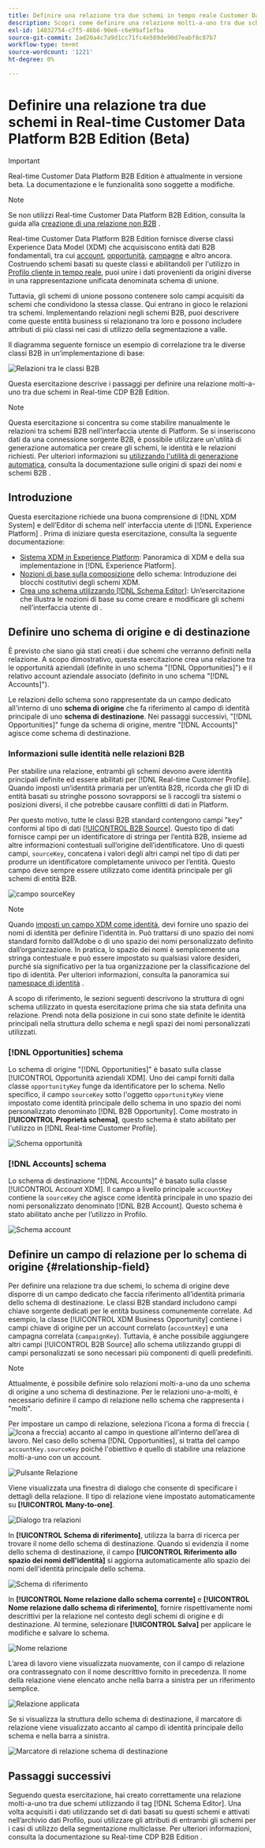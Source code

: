 ```yaml
---
title: Definire una relazione tra due schemi in tempo reale Customer Data Platform B2B Edition
description: Scopri come definire una relazione molti-a-uno tra due schemi in Real-time Customer Data Platform B2B Edition.
exl-id: 14032754-c7f5-46b6-90e6-c6e99af1efba
source-git-commit: 2ad20a4c7a9d1cc71fc4e589de90d7eabf8c87b7
workflow-type: tm+mt
source-wordcount: '1221'
ht-degree: 0%

---
```


# Definire una relazione tra due schemi in Real-time Customer Data Platform B2B Edition (Beta)

>[!IMPORTANT]
>
>Real-time Customer Data Platform B2B Edition è attualmente in versione beta. La documentazione e le funzionalità sono soggette a modifiche.

>[!NOTE]
>
>Se non utilizzi Real-time Customer Data Platform B2B Edition, consulta la guida alla [creazione di una relazione non B2B](./relationship-ui.md) .

Real-time Customer Data Platform B2B Edition fornisce diverse classi Experience Data Model (XDM) che acquisiscono entità dati B2B fondamentali, tra cui [account](../classes/b2b/business-account.md), [opportunità](../classes/b2b/business-opportunity.md), [campagne](../classes/b2b/business-campaign.md) e altro ancora. Costruendo schemi basati su queste classi e abilitandoli per l&#39;utilizzo in [Profilo cliente in tempo reale](../../profile/home.md), puoi unire i dati provenienti da origini diverse in una rappresentazione unificata denominata schema di unione.

Tuttavia, gli schemi di unione possono contenere solo campi acquisiti da schemi che condividono la stessa classe. Qui entrano in gioco le relazioni tra schemi. Implementando relazioni negli schemi B2B, puoi descrivere come queste entità business si relazionano tra loro e possono includere attributi di più classi nei casi di utilizzo della segmentazione a valle.

Il diagramma seguente fornisce un esempio di correlazione tra le diverse classi B2B in un’implementazione di base:

![Relazioni tra le classi B2B](../images/tutorials/relationship-b2b/classes.png)

Questa esercitazione descrive i passaggi per definire una relazione molti-a-uno tra due schemi in Real-time CDP B2B Edition.

>[!NOTE]
>
>Questa esercitazione si concentra su come stabilire manualmente le relazioni tra schemi B2B nell’interfaccia utente di Platform. Se si inseriscono dati da una connessione sorgente B2B, è possibile utilizzare un&#39;utilità di generazione automatica per creare gli schemi, le identità e le relazioni richiesti. Per ulteriori informazioni su [utilizzando l&#39;utilità di generazione automatica](../../sources/connectors/adobe-applications/marketo/marketo-namespaces.md), consulta la documentazione sulle origini di spazi dei nomi e schemi B2B .

## Introduzione

Questa esercitazione richiede una buona comprensione di [!DNL XDM System] e dell’Editor di schema nell’ interfaccia utente di [!DNL Experience Platform] . Prima di iniziare questa esercitazione, consulta la seguente documentazione:

* [Sistema XDM in Experience Platform](../home.md): Panoramica di XDM e della sua implementazione in  [!DNL Experience Platform].
* [Nozioni di base sulla composizione](../schema/composition.md) dello schema: Introduzione dei blocchi costitutivi degli schemi XDM.
* [Crea uno schema utilizzando [!DNL Schema Editor]](create-schema-ui.md): Un’esercitazione che illustra le nozioni di base su come creare e modificare gli schemi nell’interfaccia utente di .

## Definire uno schema di origine e di destinazione

È previsto che siano già stati creati i due schemi che verranno definiti nella relazione. A scopo dimostrativo, questa esercitazione crea una relazione tra le opportunità aziendali (definite in uno schema &quot;[!DNL Opportunities]&quot;) e il relativo account aziendale associato (definito in uno schema &quot;[!DNL Accounts]&quot;).

Le relazioni dello schema sono rappresentate da un campo dedicato all&#39;interno di uno **schema di origine** che fa riferimento al campo di identità principale di uno **schema di destinazione**. Nei passaggi successivi, &quot;[!DNL Opportunities]&quot; funge da schema di origine, mentre &quot;[!DNL Accounts]&quot; agisce come schema di destinazione.

### Informazioni sulle identità nelle relazioni B2B

Per stabilire una relazione, entrambi gli schemi devono avere identità principali definite ed essere abilitati per [!DNL Real-time Customer Profile]. Quando imposti un’identità primaria per un’entità B2B, ricorda che gli ID di entità basati su stringhe possono sovrapporsi se li raccogli tra sistemi o posizioni diversi, il che potrebbe causare conflitti di dati in Platform.

Per questo motivo, tutte le classi B2B standard contengono campi &quot;key&quot; conformi al tipo di dati [[!UICONTROL B2B Source]](../data-types/b2b-source.md). Questo tipo di dati fornisce campi per un identificatore di stringa per l’entità B2B, insieme ad altre informazioni contestuali sull’origine dell’identificatore. Uno di questi campi, `sourceKey`, concatena i valori degli altri campi nel tipo di dati per produrre un identificatore completamente univoco per l’entità. Questo campo deve sempre essere utilizzato come identità principale per gli schemi di entità B2B.

![campo sourceKey](../images/tutorials/relationship-b2b/sourcekey.png)

>[!NOTE]
>
>Quando [imposti un campo XDM come identità](../ui/fields/identity.md), devi fornire uno spazio dei nomi di identità per definire l&#39;identità in. Può trattarsi di uno spazio dei nomi standard fornito dall’Adobe o di uno spazio dei nomi personalizzato definito dall’organizzazione. In pratica, lo spazio dei nomi è semplicemente una stringa contestuale e può essere impostato su qualsiasi valore desideri, purché sia significativo per la tua organizzazione per la classificazione del tipo di identità. Per ulteriori informazioni, consulta la panoramica sui [namespace di identità](../../identity-service/namespaces.md) .

A scopo di riferimento, le sezioni seguenti descrivono la struttura di ogni schema utilizzato in questa esercitazione prima che sia stata definita una relazione. Prendi nota della posizione in cui sono state definite le identità principali nella struttura dello schema e negli spazi dei nomi personalizzati utilizzati.

### [!DNL Opportunities] schema

Lo schema di origine &quot;[!DNL Opportunities]&quot; è basato sulla classe [!UICONTROL Opportunità aziendali XDM]. Uno dei campi forniti dalla classe `opportunityKey` funge da identificatore per lo schema. Nello specifico, il campo `sourceKey` sotto l&#39;oggetto `opportunityKey` viene impostato come identità principale dello schema in uno spazio dei nomi personalizzato denominato [!DNL B2B Opportunity].
Come mostrato in **[!UICONTROL Proprietà schema]**, questo schema è stato abilitato per l&#39;utilizzo in [!DNL Real-time Customer Profile].

![Schema opportunità](../images/tutorials/relationship-b2b/opportunities.png)

### [!DNL Accounts] schema

Lo schema di destinazione &quot;[!DNL Accounts]&quot; è basato sulla classe [!UICONTROL Account XDM]. Il campo a livello principale `accountKey` contiene la `sourceKey` che agisce come identità principale in uno spazio dei nomi personalizzato denominato [!DNL B2B Account]. Questo schema è stato abilitato anche per l’utilizzo in Profilo.

![Schema account](../images/tutorials/relationship-b2b/accounts.png)

## Definire un campo di relazione per lo schema di origine {#relationship-field}

Per definire una relazione tra due schemi, lo schema di origine deve disporre di un campo dedicato che faccia riferimento all’identità primaria dello schema di destinazione. Le classi B2B standard includono campi chiave sorgente dedicati per le entità business comunemente correlate. Ad esempio, la classe [!UICONTROL XDM Business Opportunity] contiene i campi chiave di origine per un account correlato (`accountKey`) e una campagna correlata (`campaignKey`). Tuttavia, è anche possibile aggiungere altri campi [!UICONTROL B2B Source] allo schema utilizzando gruppi di campi personalizzati se sono necessari più componenti di quelli predefiniti.

>[!NOTE]
>
>Attualmente, è possibile definire solo relazioni molti-a-uno da uno schema di origine a uno schema di destinazione. Per le relazioni uno-a-molti, è necessario definire il campo di relazione nello schema che rappresenta i &quot;molti&quot;.

Per impostare un campo di relazione, seleziona l’icona a forma di freccia (![Icona a freccia](../images/tutorials/relationship-b2b/arrow.png)) accanto al campo in questione all’interno dell’area di lavoro. Nel caso dello schema [!DNL Opportunities], si tratta del campo `accountKey.sourceKey` poiché l&#39;obiettivo è quello di stabilire una relazione molti-a-uno con un account.

![Pulsante Relazione](../images/tutorials/relationship-b2b/relationship-button.png)

Viene visualizzata una finestra di dialogo che consente di specificare i dettagli della relazione. Il tipo di relazione viene impostato automaticamente su **[!UICONTROL Many-to-one]**.

![Dialogo tra relazioni](../images/tutorials/relationship-b2b/relationship-dialog.png)

In **[!UICONTROL Schema di riferimento]**, utilizza la barra di ricerca per trovare il nome dello schema di destinazione. Quando si evidenzia il nome dello schema di destinazione, il campo **[!UICONTROL Riferimento allo spazio dei nomi dell&#39;identità]** si aggiorna automaticamente allo spazio dei nomi dell&#39;identità principale dello schema.

![Schema di riferimento](../images/tutorials/relationship-b2b/reference-schema.png)

In **[!UICONTROL Nome relazione dallo schema corrente]** e **[!UICONTROL Nome relazione dallo schema di riferimento]**, fornire rispettivamente nomi descrittivi per la relazione nel contesto degli schemi di origine e di destinazione. Al termine, selezionare **[!UICONTROL Salva]** per applicare le modifiche e salvare lo schema.

![Nome relazione](../images/tutorials/relationship-b2b/relationship-name.png)

L’area di lavoro viene visualizzata nuovamente, con il campo di relazione ora contrassegnato con il nome descrittivo fornito in precedenza. Il nome della relazione viene elencato anche nella barra a sinistra per un riferimento semplice.

![Relazione applicata](../images/tutorials/relationship-b2b/relationship-applied.png)

Se si visualizza la struttura dello schema di destinazione, il marcatore di relazione viene visualizzato accanto al campo di identità principale dello schema e nella barra a sinistra.

![Marcatore di relazione schema di destinazione](../images/tutorials/relationship-b2b/destination-relationship.png)

## Passaggi successivi

Seguendo questa esercitazione, hai creato correttamente una relazione molti-a-uno tra due schemi utilizzando il tag [!DNL Schema Editor]. Una volta acquisiti i dati utilizzando set di dati basati su questi schemi e attivati nell’archivio dati Profilo, puoi utilizzare gli attributi di entrambi gli schemi per i casi di utilizzo della segmentazione multiclasse. Per ulteriori informazioni, consulta la documentazione su Real-time CDP B2B Edition .
